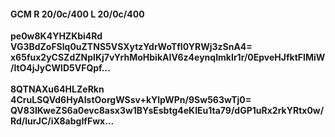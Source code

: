 #### GCM R 20/0c/400 L 20/0c/400
**pe0w8K4YHZKbi4Rd**<br/>**VG3BdZoFSlq0uZTNS5VSXytzYdrWoTfI0YRWj3zSnA4=**<br/>**x65fux2yCSZdZNpIKj7vYrhMoHbikAIV6z4eynqImkIr1r/0EpveHJfktFIMiW/ltO4jJyCWlD5VFQpf...**<br/><br/>
**8QTNAXu64HLZeRkn**<br/>**4CruLSQVd6HyAIstOorgWSsv+kYlpWPn/9Sw563wTj0=**<br/>**QV83IKweZS6a0evc8asx3w1BYsEsbtg4eKIEu1ta79/dGP1uRx2rkYRtx0w/Rd/lurJC/iX8abgIfFwx...**
